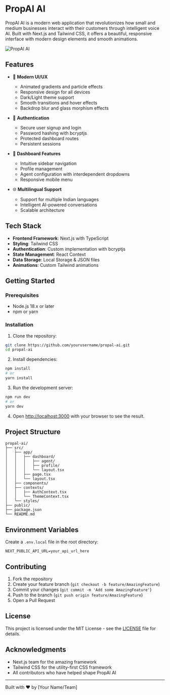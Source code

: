 # PropAl AI

PropAl AI is a modern web application that revolutionizes how small and medium businesses interact with their customers through intelligent voice AI. Built with Next.js and Tailwind CSS, it offers a beautiful, responsive interface with modern design elements and smooth animations.

![PropAl AI](public/screenshot.png)

## Features

- 🎨 **Modern UI/UX**
  - Animated gradients and particle effects
  - Responsive design for all devices
  - Dark/Light theme support
  - Smooth transitions and hover effects
  - Backdrop blur and glass morphism effects

- 🔐 **Authentication**
  - Secure user signup and login
  - Password hashing with bcryptjs
  - Protected dashboard routes
  - Persistent sessions

- 📱 **Dashboard Features**
  - Intuitive sidebar navigation
  - Profile management
  - Agent configuration with interdependent dropdowns
  - Responsive mobile menu

- 🌐 **Multilingual Support**
  - Support for multiple Indian languages
  - Intelligent AI-powered conversations
  - Scalable architecture

## Tech Stack

- **Frontend Framework**: Next.js with TypeScript
- **Styling**: Tailwind CSS
- **Authentication**: Custom implementation with bcryptjs
- **State Management**: React Context
- **Data Storage**: Local Storage & JSON files
- **Animations**: Custom Tailwind animations

## Getting Started

### Prerequisites

- Node.js 18.x or later
- npm or yarn

### Installation

1. Clone the repository:
```bash
git clone https://github.com/yourusername/propal-ai.git
cd propal-ai
```

2. Install dependencies:
```bash
npm install
# or
yarn install
```

3. Run the development server:
```bash
npm run dev
# or
yarn dev
```

4. Open [http://localhost:3000](http://localhost:3000) with your browser to see the result.

## Project Structure

```
propal-ai/
├── src/
│   ├── app/
│   │   ├── dashboard/
│   │   │   ├── agent/
│   │   │   ├── profile/
│   │   │   └── layout.tsx
│   │   ├── page.tsx
│   │   └── layout.tsx
│   ├── components/
│   ├── contexts/
│   │   ├── AuthContext.tsx
│   │   └── ThemeContext.tsx
│   └── styles/
├── public/
├── package.json
└── README.md
```

## Environment Variables

Create a `.env.local` file in the root directory:

```env
NEXT_PUBLIC_API_URL=your_api_url_here
```

## Contributing

1. Fork the repository
2. Create your feature branch (`git checkout -b feature/AmazingFeature`)
3. Commit your changes (`git commit -m 'Add some AmazingFeature'`)
4. Push to the branch (`git push origin feature/AmazingFeature`)
5. Open a Pull Request

## License

This project is licensed under the MIT License - see the [LICENSE](LICENSE) file for details.

## Acknowledgments

- Next.js team for the amazing framework
- Tailwind CSS for the utility-first CSS framework
- All contributors who have helped shape PropAl AI

---

Built with ❤️ by [Your Name/Team]
